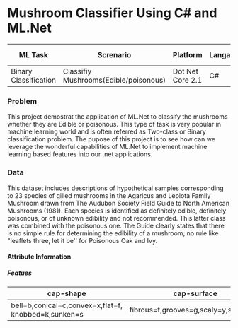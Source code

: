# Mushroom Classifier Using C# and ML.Net
| ML Task        | Screnario        | Platform  | Langauge  | ML.NET version| Algorithms| Data type| App type |
| ------------- | ------------- | ----- | ------ |--------------|----------| ------ | ------ |
| Binary Classification      | Classifiy Mushrooms(Edible/poisonous) | Dot Net Core 2.1|C# | V 1.3.1 | AveragedPerceptron and OneVersusAll | csv file| Console app |

### Problem
This project demostrat the application of ML.Net to classify the mushrooms whether they are Edible or poisonous. This type of task is very popular in machine learning world and is often referred as Two-class or Binary classification problem. The pupose of this project is to see how can we leverage the wonderful capabilities of ML.Net to implement machine learning based features into our .net applications.

### Data

This dataset includes descriptions of hypothetical samples corresponding to 23 species of gilled mushrooms in the Agaricus and Lepiota Family Mushroom drawn from The Audubon Society Field Guide to North American Mushrooms (1981). Each species is identified as definitely edible, definitely poisonous, or of unknown edibility and not recommended. This latter class was combined with the poisonous one. The Guide clearly states that there is no simple rule for determining the edibility of a mushroom; no rule like "leaflets three, let it be'' for Poisonous Oak and Ivy.

#### Attribute Information
##### Featues
|cap-shape|cap-surface|cap-color|bruises|odor|gill-attachment|gill-spacing|gill-size|gill-color|stalk-shape|stalk-root|stalk-surface-above-ring|stalk-surface-below-ring|stalk-color-above-ring|stalk-color-below-ring|veil-type|veil-color|ring-number|ring-type|spore-print-color|population|habitat|
|---------|-----------|---------|-------|----|---------------|------------|---------|----------|-----------|----------|------------------------|------------------------|----------------------|----------------------|---------|----------|-----------|---------|-----------------|----------|-------|
|bell=b,conical=c,convex=x,flat=f, knobbed=k,sunken=s|fibrous=f,grooves=g,scaly=y,smooth=s|brown=n,buff=b,cinnamon=c,gray=g,green=r,pink=p,purple=u,red=e,white=w,yellow=y|bruises=t,no=f|almond=a,anise=l,creosote=c,fishy=y,foul=f,musty=m,none=n,pungent=p,spicy=s| attached=a,descending=d,free=f,notched=n |close=c,crowded=w,distant=d|broad=b,narrow=n| black=k,brown=n,buff=b,chocolate=h,gray=g, green=r,orange=o,pink=p,purple=u,red=e,white=w,yellow=y|enlarging=e,tapering=t|bulbous=b,club=c,cup=u,equal=e,rhizomorphs=z,rooted=r,missing=?|fibrous=f,scaly=y,silky=k,smooth=s|fibrous=f,scaly=y,silky=k,smooth=s|brown=n,buff=b,cinnamon=c,gray=g,orange=o,pink=p,red=e,white=w,yellow=y|brown=n,buff=b,cinnamon=c,gray=g,orange=o,pink=p,red=e,white=w,yellow=y|partial=p,universal=u|brown=n,orange=o,white=w,yellow=y|none=n,one=o,two=t|cobwebby=c,evanescent=e,flaring=f,large=l,none=n,pendant=p,sheathing=s,zone=z|black=k,brown=n,buff=b,chocolate=h,green=r,orange=o,purple=u,white=w,yellow=y|abundant=a,clustered=c,numerous=n,scattered=s,several=v,solitary=y|grasses=g,leaves=l,meadows=m,paths=p,urban=u,waste=w,woods=d
